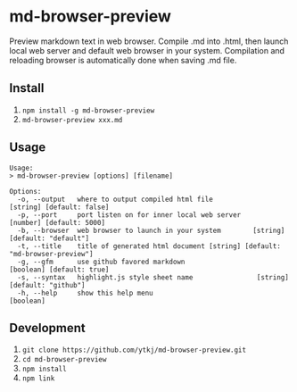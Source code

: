 # md-browser-preview

Preview markdown text in web browser.
Compile .md into .html, then launch local web server and default web browser in your system.
Compilation and reloading browser is automatically done when saving .md file.

## Install

1. `npm install -g md-browser-preview`
1. `md-browser-preview xxx.md`

## Usage

    Usage:
    > md-browser-preview [options] [filename]

    Options:
      -o, --output   where to output compiled html file              [string] [default: false]
      -p, --port     port listen on for inner local web server        [number] [default: 5000]
      -b, --browser  web browser to launch in your system        [string] [default: "default"]
      -t, --title    title of generated html document [string] [default: "md-browser-preview"]
      -g, --gfm      use github favored markdown                     [boolean] [default: true]
      -s, --syntax   highlight.js style sheet name                [string] [default: "github"]
      -h, --help     show this help menu                                             [boolean]

## Development

1. `git clone https://github.com/ytkj/md-browser-preview.git`
1. `cd md-browser-preview`
1. `npm install`
1. `npm link`
